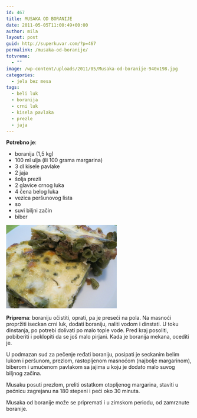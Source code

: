 ```yaml
---
id: 467
title: MUSAKA OD BORANIJE
date: 2011-05-05T11:00:49+00:00
author: mila
layout: post
guid: http://superkuvar.com/?p=467
permalink: /musaka-od-boranije/
totvreme:
  - ""
image: /wp-content/uploads/2011/05/Musaka-od-boranije-940x198.jpg
categories:
  - jela bez mesa
tags:
  - beli luk
  - boranija
  - crni luk
  - kisela pavlaka
  - prezle
  - jaja
---
```

**Potrebno je**:

  * boranija (1,5 kg)
  * 100 ml ulja (ili 100 grama margarina)
  * 3 dl kisele pavlake
  * 2 jaja
  * šolja prezli
  * 2 glavice crnog luka
  * 4 čena belog luka
  * vezica peršunovog lista
  * so
  * suvi biljni začin
  * biber

<img class="alignnone size-medium wp-image-2512" title="Musaka od boranije" src="/wp-content/uploads/2011/05/Musaka-od-boranije-1024x768.jpg" alt="" width="300" height="225" /> 

**Priprema**: boraniju očistiti, oprati, pa je preseći na pola. Na masnoći propržiti iseckan crni luk, dodati boraniju, naliti vodom i dinstati. U toku dinstanja, po potrebi dolivati po malo tople vode. Pred kraj posoliti, pobiberiti i poklopiti da se još malo pirjani. Kada je boranija mekana, ocediti je.

U podmazan sud za pečenje ređati boraniju, posipati je seckanim belim lukom i peršunom, prezlom, rastopljenom masnoćom (najbolje margarinom), biberom i umućenom pavlakom sa jajima u koju je dodato malo suvog biljnog začina.

Musaku posuti prezlom, preliti ostatkom otopljenog margarina, staviti u pećnicu zagrejanu na 180 stepeni i peći oko 30 minuta.

Musaka od boranije može se pripremati i u zimskom periodu, od zamrznute boranije.